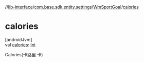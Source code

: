 //[lib-interface](../../../index.md)/[com.base.sdk.entity.settings](../index.md)/[WmSportGoal](index.md)/[calories](calories.md)

# calories

[androidJvm]\
val [calories](calories.md): [Int](https://kotlinlang.org/api/latest/jvm/stdlib/kotlin/-int/index.html)

Calories(卡路里 卡)
